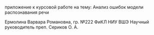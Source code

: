 приложение к курсовой работе на тему: Анализ ошибок модели распознавания речи

Ермолина Варвара Романовна, гр. №222 ФиКЛ НИУ ВШЭ
Научный руководитель преп. Сериков О. А.
